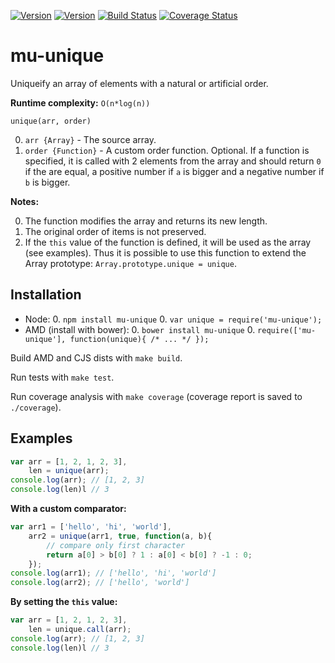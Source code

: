 [![Version](http://img.shields.io/npm/v/mu-unique.svg)](https://www.npmjs.org/package/mu-unique)[![Version](http://img.shields.io/bower/v/mu-unique.svg)](https://github.com/mu-lib/mu-unique)[![Build Status](https://api.travis-ci.org/mu-lib/mu-unique.svg?branch=master)](https://travis-ci.org/mu-lib/mu-unique)[![Coverage Status](https://img.shields.io/coveralls/mu-lib/mu-unique/master.svg)](https://coveralls.io/r/mu-lib/mu-unique)# mu-uniqueUniqueify an array of elements with a natural or artificial order.**Runtime complexity:** `O(n*log(n))``unique(arr, order)`0. `arr {Array}` - The source array.0. `order {Function}` - A custom order function. Optional. If a function is specified, it is called with 2   elements from the array and should return `0` if the are equal, a positive number if `a` is bigger and a negative   number if `b` is bigger.   **Notes:**0. The function modifies the array and returns its new length.0. The original order of items is not preserved.0. If the `this` value of the function is defined, it will be used as the array (see examples). Thus it is   possible to use this function to extend the Array prototype: `Array.prototype.unique = unique`.## Installation- Node:    0. `npm install mu-unique`    0. `var unique = require('mu-unique');`- AMD (install with bower):    0. `bower install mu-unique`    0. `require(['mu-unique'], function(unique){ /* ... */ });`    Build AMD and CJS dists with `make build`.    Run tests with `make test`.Run coverage analysis with `make coverage` (coverage report is saved to `./coverage`).## Examples```Javascriptvar arr = [1, 2, 1, 2, 3],    len = unique(arr);console.log(arr); // [1, 2, 3]console.log(len)l // 3```**With a custom comparator:**```Javascriptvar arr1 = ['hello', 'hi', 'world'],    arr2 = unique(arr1, true, function(a, b){        // compare only first character        return a[0] > b[0] ? 1 : a[0] < b[0] ? -1 : 0;     });console.log(arr1); // ['hello', 'hi', 'world']console.log(arr2); // ['hello', 'world']```**By setting the `this` value:**```Javascriptvar arr = [1, 2, 1, 2, 3],    len = unique.call(arr);console.log(arr); // [1, 2, 3]console.log(len)l // 3```